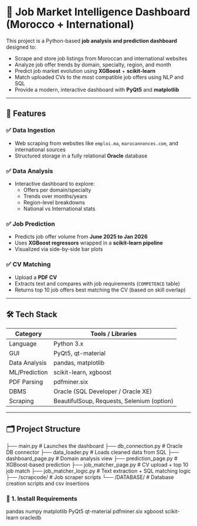 # 🧠 Job Market Intelligence Dashboard (Morocco + International)

This project is a Python-based **job analysis and prediction dashboard** designed to:
- Scrape and store job listings from Moroccan and international websites
- Analyze job offer trends by domain, specialty, region, and month
- Predict job market evolution using **XGBoost** + **scikit-learn**
- Match uploaded CVs to the most compatible job offers using NLP and SQL
- Provide a modern, interactive dashboard with **PyQt5** and **matplotlib**

---

## 🎯 Features

### ✅ Data Ingestion
- Web scraping from websites like `emploi.ma`, `marocannonces.com`, and international sources
- Structured storage in a fully relational **Oracle** database

### ✅ Data Analysis
- Interactive dashboard to explore:
  - Offers per domain/specialty
  - Trends over months/years
  - Region-level breakdowns
  - National vs International stats

### ✅ Job Prediction
- Predicts job offer volume from **June 2025 to Jan 2026**
- Uses **XGBoost regressors** wrapped in a **scikit-learn pipeline**
- Visualized via side-by-side bar plots

### ✅ CV Matching
- Upload a **PDF CV**
- Extracts text and compares with job requirements (`COMPETENCE` table)
- Returns top 10 job offers best matching the CV (based on skill overlap)

---

## 🛠️ Tech Stack

| Category         | Tools / Libraries                           |
|------------------|---------------------------------------------|
| Language         | Python 3.x                                  |
| GUI              | PyQt5, qt-material                          |
| Data Analysis    | pandas, matplotlib                          |
| ML/Prediction    | scikit-learn, xgboost                       |
| PDF Parsing      | pdfminer.six                                |
| DBMS             | Oracle (SQL Developer / Oracle XE)          |
| Scraping         | BeautifulSoup, Requests, Selenium (option) |

---

## 🗂️ Project Structure
├── main.py # Launches the dashboard
├── db_connection.py # Oracle DB connector
├── data_loader.py # Loads cleaned data from SQL
├── dashboard_page.py # Domain analysis view
├── prediction_page.py # XGBoost-based prediction
├── job_matcher_page.py # CV upload + top 10 job match
├── job_matcher_logic.py # Text extraction + SQL matching logic
├── /scrapcode/ # Job scraper scripts
└── /DATABASE/ # Database creation scripts and csv insertions

### 🔧 1. Install Requirements

pandas
numpy
matplotlib
PyQt5
qt-material
pdfminer.six
xgboost
scikit-learn
oracledb



